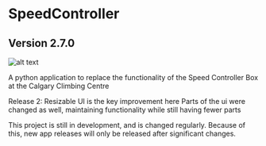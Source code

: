 # SpeedController
## Version 2.7.0
![alt text](https://github.com/Quantum158/SpeedController/blob/master/modules/Resources/Icon2.ico "Speed Controller")

A python application to replace the functionality of the Speed Controller Box at the Calgary Climbing Centre

Release 2:
Resizable UI is the key improvement here
Parts of the ui were changed as well, maintaining functionality while still having fewer parts

This project is still in development, and is changed regularly. Because of this, new app releases will only be released after significant changes.



